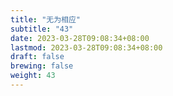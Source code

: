 ```yaml
---
title: "无为相应"
subtitle: "43"
date: 2023-03-28T09:08:34+08:00
lastmod: 2023-03-28T09:08:34+08:00
draft: false
brewing: false
weight: 43
---
```


